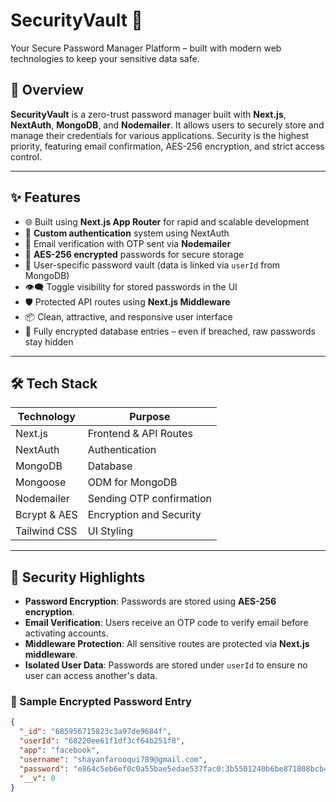 # SecurityVault 🔐
Your Secure Password Manager Platform – built with modern web technologies to keep your sensitive data safe.

## 🚀 Overview
**SecurityVault** is a zero-trust password manager built with **Next.js**, **NextAuth**, **MongoDB**, and **Nodemailer**. It allows users to securely store and manage their credentials for various applications. Security is the highest priority, featuring email confirmation, AES-256 encryption, and strict access control.

---

## ✨ Features

- 🌐 Built using **Next.js App Router** for rapid and scalable development
- 🔐 **Custom authentication** system using NextAuth
- 📧 Email verification with OTP sent via **Nodemailer**
- 🔑 **AES-256 encrypted** passwords for secure storage
- 🧾 User-specific password vault (data is linked via `userId` from MongoDB)
- 👁️‍🗨️ Toggle visibility for stored passwords in the UI
- 🛡️ Protected API routes using **Next.js Middleware**
- 📦 Clean, attractive, and responsive user interface
- 🧰 Fully encrypted database entries – even if breached, raw passwords stay hidden

---

## 🛠️ Tech Stack

| Technology  | Purpose                     |
|-------------|-----------------------------|
| Next.js     | Frontend & API Routes       |
| NextAuth    | Authentication              |
| MongoDB     | Database                    |
| Mongoose    | ODM for MongoDB             |
| Nodemailer  | Sending OTP confirmation    |
| Bcrypt & AES| Encryption and Security     |
| Tailwind CSS| UI Styling                  |

---

## 🔐 Security Highlights

- **Password Encryption**: Passwords are stored using **AES-256 encryption**.
- **Email Verification**: Users receive an OTP code to verify email before activating accounts.
- **Middleware Protection**: All sensitive routes are protected via **Next.js middleware**.
- **Isolated User Data**: Passwords are stored under `userId` to ensure no user can access another's data.

### 🔐 Sample Encrypted Password Entry

```json
{
  "_id": "685956715823c3a97de9684f",
  "userId": "68220ee61f1df3cf64b251f8",
  "app": "facebook",
  "username": "shayanfarooqui789@gmail.com",
  "password": "e864c5eb6ef0c0a55bae5edae537fac0:3b5501240b6be871808bcb40b54fc621", // AES-256
  "__v": 0
}
